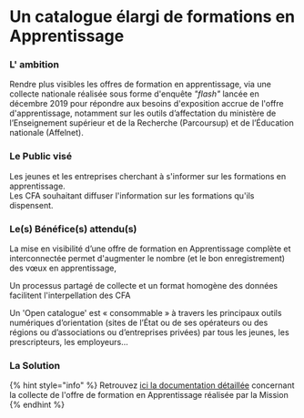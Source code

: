 # Un catalogue élargi de formations en Apprentissage

### L' ambition

Rendre plus visibles les offres de formation en apprentissage, via une collecte nationale réalisée sous forme d'enquête _"flash"_ lancée en décembre 2019 pour répondre aux besoins d'exposition accrue de l'offre d'apprentissage, notamment sur les outils d’affectation du ministère de l’Enseignement supérieur et de la Recherche \(Parcoursup\) et de l’Éducation nationale \(Affelnet\).  


### Le Public visé

Les jeunes et les entreprises cherchant à s'informer sur les formations en apprentissage.  
Les CFA souhaitant diffuser l'information sur les formations qu'ils dispensent.



### Le\(s\) Bénéfice\(s\) attendu\(s\)

La mise en visibilité d’une offre de formation en Apprentissage complète et interconnectée permet d'augmenter le nombre \(et le bon enregistrement\) des vœux en apprentissage,

Un processus partagé de collecte et un format homogène des données facilitent l'interpellation des CFA

Un 'Open catalogue' est « consommable » à travers les principaux outils numériques d’orientation \(sites de l’État ou de ses opérateurs ou des régions ou d’associations ou d’entreprises privées\) par tous les jeunes, les prescripteurs, les employeurs…



### La Solution

{% hint style="info" %}
Retrouvez [ici la documentation détaillée](https://mission-apprentissage.gitbook.io/catalogue/) concernant la collecte de l'offre de formation en Apprentissage réalisée par la Mission
{% endhint %}



